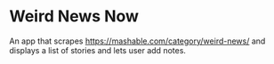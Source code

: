 # Weird News Now
An app that scrapes https://mashable.com/category/weird-news/ and displays a list of stories and lets user add notes.
